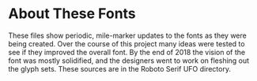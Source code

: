 # About These Fonts

These files show periodic, mile-marker updates to the fonts as they were being created.
Over the course of this project many ideas were tested to see if they improved the overall font. 
By the end of 2018 the vision of the font was mostly solidified, and the designers went to work on fleshing out the glyph sets. 
These sources are in the Roboto Serif UFO directory. 

